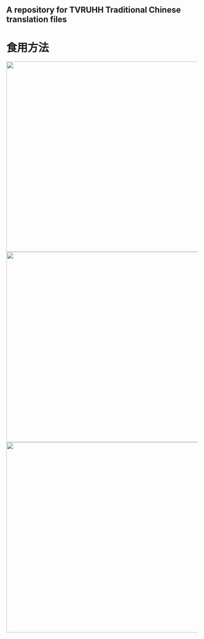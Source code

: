 ## A repository for TVRUHH Traditional Chinese translation files

# 食用方法

<img src=https://github.com/user-attachments/assets/02035852-1005-4e9a-8b0f-4793d171bf8c width=800 height=500 />
<img src=https://github.com/user-attachments/assets/ad1e5ccc-37c2-4f6d-9e9d-0d02981e9e1d width=800 height=500 />
<img src=https://github.com/user-attachments/assets/3bd3d0df-8aa0-41df-bc7b-147203389e23 width=800 height=500 />
